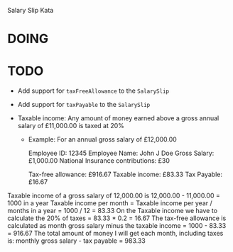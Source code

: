 Salary Slip Kata

# DOING

# TODO

- Add support for `taxFreeAllowance` to the `SalarySlip`
- Add support for `taxPayable` to the `SalarySlip`

- Taxable income: Any amount of money earned above a gross annual salary of £11,000.00 is taxed at 20%

  - Example: For an annual gross salary of £12,000.00

    Employee ID: 12345
    Employee Name: John J Doe
    Gross Salary: £1,000.00
    National Insurance contributions: £30

    Tax-free allowance: £916.67
    Taxable income: £83.33
    Tax Payable: £16.67

Taxable income of a gross salary of 12,000.00 is 12,000.00 - 11,000.00 = 1000 in a year
Taxable income per month = Taxable income per year / months in a year = 1000 / 12 = 83.33
On the Taxable income we have to calculate the 20% of taxes = 83.33 \* 0.2 = 16.67
The tax-free allowance is calculated as month gross salary minus the taxable income = 1000 - 83.33 = 916.67
The total amount of money I will get each month, including taxes is: monthly gross salary - tax payable = 983.33
